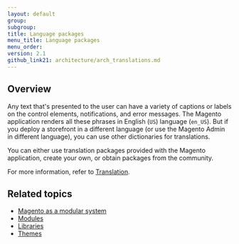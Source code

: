 ```yaml
---
layout: default
group: 
subgroup: 
title: Language packages
menu_title: Language packages
menu_order: 
version: 2.1
github_link21: architecture/arch_translations.md
---
```


<h2 id="m2arch-translations-overview">Overview</h2>

Any text that's presented to the user can have a variety of captions or labels on the control elements, notifications, and error messages. The Magento application renders all these phrases in English (`US`) language (`en_US`). But if you deploy a storefront in a different language (or use the Magento Admin in different language), you can use other dictionaries for translations.

You can either use translation packages provided with the Magento application, create your own, or obtain packages from the community.

For more information, refer to <a href="{{ site.gdeurl21 }}architecture/behavior/xlate.html">Translation</a>.

<h2 id="m2arch-related">Related topics</h2>

* <a href="{{ site.gdeurl21 }}architecture/arch_asmodsys.html">Magento as a modular system</a>
* <a href="{{ site.gdeurl21 }}architecture/modules/mod_intro.html">Modules</a>
* <a href="{{ site.gdeurl21 }}architecture/arch_libraries.html">Libraries</a>
* <a href="{{ site.gdeurl21 }}architecture/arch_themes.html">Themes</a>



